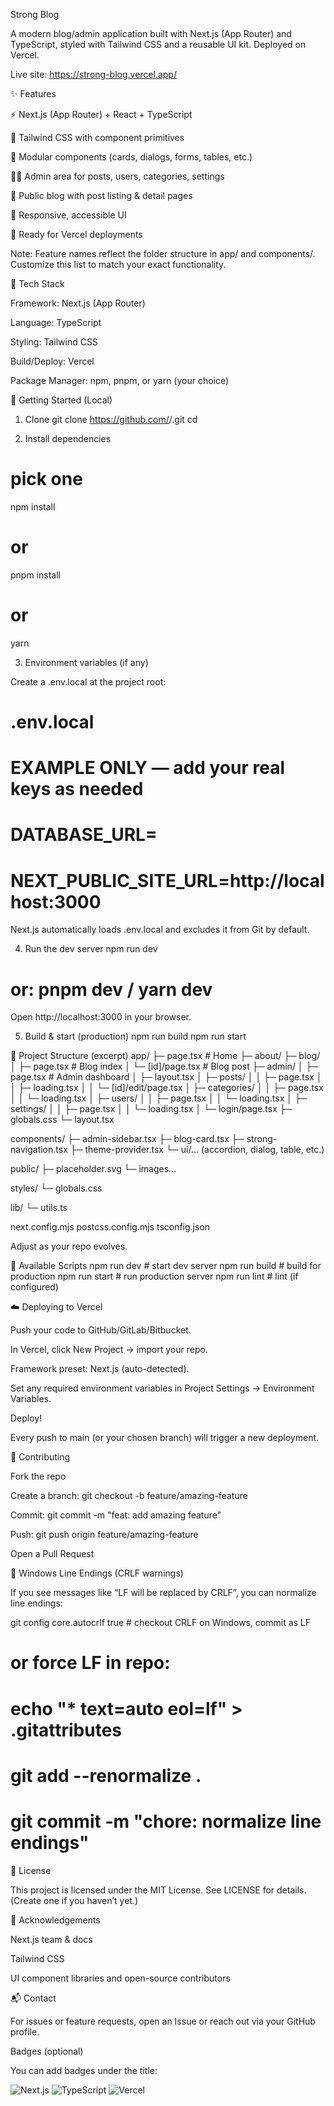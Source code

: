 Strong Blog

A modern blog/admin application built with Next.js (App Router) and TypeScript, styled with Tailwind CSS and a reusable UI kit. Deployed on Vercel.

Live site: https://strong-blog.vercel.app/

✨ Features

⚡ Next.js (App Router) + React + TypeScript

🎨 Tailwind CSS with component primitives

🧩 Modular components (cards, dialogs, forms, tables, etc.)

👩‍💻 Admin area for posts, users, categories, settings

📰 Public blog with post listing & detail pages

📱 Responsive, accessible UI

🔧 Ready for Vercel deployments

Note: Feature names reflect the folder structure in app/ and components/. Customize this list to match your exact functionality.

🧱 Tech Stack

Framework: Next.js (App Router)

Language: TypeScript

Styling: Tailwind CSS

Build/Deploy: Vercel

Package Manager: npm, pnpm, or yarn (your choice)

🚀 Getting Started (Local)
1) Clone
git clone https://github.com/<your-username>/<your-repo>.git
cd <your-repo>

2) Install dependencies
# pick one
npm install
# or
pnpm install
# or
yarn

3) Environment variables (if any)

Create a .env.local at the project root:

# .env.local
# EXAMPLE ONLY — add your real keys as needed
# DATABASE_URL=
# NEXT_PUBLIC_SITE_URL=http://localhost:3000


Next.js automatically loads .env.local and excludes it from Git by default.

4) Run the dev server
npm run dev
# or: pnpm dev / yarn dev


Open http://localhost:3000 in your browser.

5) Build & start (production)
npm run build
npm run start

📁 Project Structure (excerpt)
app/
  ├─ page.tsx                 # Home
  ├─ about/
  ├─ blog/
  │   ├─ page.tsx             # Blog index
  │   └─ [id]/page.tsx        # Blog post
  ├─ admin/
  │   ├─ page.tsx             # Admin dashboard
  │   ├─ layout.tsx
  │   ├─ posts/
  │   │   ├─ page.tsx
  │   │   ├─ loading.tsx
  │   │   └─ [id]/edit/page.tsx
  │   ├─ categories/
  │   │   ├─ page.tsx
  │   │   └─ loading.tsx
  │   ├─ users/
  │   │   ├─ page.tsx
  │   │   └─ loading.tsx
  │   ├─ settings/
  │   │   ├─ page.tsx
  │   │   └─ loading.tsx
  │   └─ login/page.tsx
  ├─ globals.css
  └─ layout.tsx

components/
  ├─ admin-sidebar.tsx
  ├─ blog-card.tsx
  ├─ strong-navigation.tsx
  ├─ theme-provider.tsx
  └─ ui/… (accordion, dialog, table, etc.)

public/
  ├─ placeholder.svg
  └─ images…

styles/
  └─ globals.css

lib/
  └─ utils.ts

next.config.mjs
postcss.config.mjs
tsconfig.json


Adjust as your repo evolves.

🧩 Available Scripts
npm run dev       # start dev server
npm run build     # build for production
npm run start     # run production server
npm run lint      # lint (if configured)

☁️ Deploying to Vercel

Push your code to GitHub/GitLab/Bitbucket.

In Vercel, click New Project → import your repo.

Framework preset: Next.js (auto-detected).

Set any required environment variables in Project Settings → Environment Variables.

Deploy!

Every push to main (or your chosen branch) will trigger a new deployment.

📝 Contributing

Fork the repo

Create a branch: git checkout -b feature/amazing-feature

Commit: git commit -m "feat: add amazing feature"

Push: git push origin feature/amazing-feature

Open a Pull Request

🧰 Windows Line Endings (CRLF warnings)

If you see messages like “LF will be replaced by CRLF”, you can normalize line endings:

git config core.autocrlf true    # checkout CRLF on Windows, commit as LF
# or force LF in repo:
# echo "* text=auto eol=lf" > .gitattributes
# git add --renormalize .
# git commit -m "chore: normalize line endings"

📜 License

This project is licensed under the MIT License.
See LICENSE for details. (Create one if you haven’t yet.)

🙌 Acknowledgements

Next.js team & docs

Tailwind CSS

UI component libraries and open-source contributors

📬 Contact

For issues or feature requests, open an Issue or reach out via your GitHub profile.

Badges (optional)

You can add badges under the title:

![Next.js](https://img.shields.io/badge/Next.js-14-black)
![TypeScript](https://img.shields.io/badge/TypeScript-5-blue)
![Vercel](https://img.shields.io/badge/Deploy-Vercel-black)
